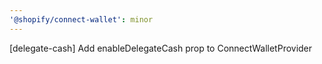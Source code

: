 ```yaml
---
'@shopify/connect-wallet': minor
---
```


[delegate-cash] Add enableDelegateCash prop to ConnectWalletProvider
